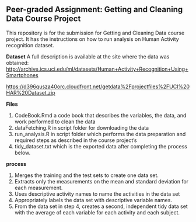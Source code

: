
## Peer-graded Assignment: Getting and Cleaning Data Course Project
This repository is for the submission for Getting and Cleaning Data course project. It has the instructions on how to run analysis on Human Activity recognition dataset.

**Dataset**
A full description is available at the site where the data was obtained:
http://archive.ics.uci.edu/ml/datasets/Human+Activity+Recognition+Using+Smartphones

https://d396qusza40orc.cloudfront.net/getdata%2Fprojectfiles%2FUCI%20HAR%20Dataset.zip


**Files**

1. CodeBook.Rmd a code book that describes the variables, the data, and work performed to clean the data
2. dataFetching.R in script folder for downloading the data
3. run_analysis.R in script folder which performs the data preparation and required steps as described in the course project’s
4. tidy_dataset.txt which is the exported data after completing the process below.


**process**

1. Merges the training and the test sets to create one data set.
2. Extracts only the measurements on the mean and standard deviation for each measurement.
3. Uses descriptive activity names to name the activities in the data set
4. Appropriately labels the data set with descriptive variable names.
5. From the data set in step 4, creates a second, independent tidy data set with the average of each variable for each activity and each subject.


